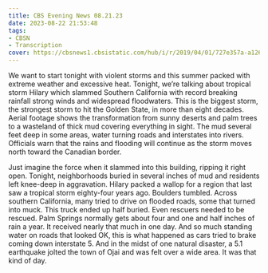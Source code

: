 ```yaml
---
title: CBS Evening News 08.21.23
date: 2023-08-22 21:53:48
tags:
- CBSN
- Transcription
cover: https://cbsnews1.cbsistatic.com/hub/i/r/2019/04/01/727e357a-a126-4138-a2c5-4d3222669d57/thumbnail/640x360/3ff2761028dc5c65cc4f07acd54bcd5c/cbsn2-logo-1920x1080.jpg
---
```

We want to start tonight with violent storms and this summer packed with extreme weather and excessive heat. Tonight, we’re talking about tropical storm Hilary which slammed Southern California with record breaking rainfall strong winds and widespread floodwaters. This is the biggest storm, the strongest storm to hit the Golden State, in more than eight decades. Aerial footage shows the transformation from sunny deserts and palm trees to a wasteland of thick mud covering everything in sight. The mud several feet deep in some areas, water turning roads and interstates into rivers. Officials warn that the rains and flooding will continue as the storm moves north toward the Canadian border. 

Just imagine the force when it slammed into this building, ripping it right open. Tonight, neighborhoods buried in several inches of mud and residents left knee-deep in aggravation. Hilary packed a wallop for a region that last saw a tropical storm eighty-four years ago. Boulders tumbled. Across southern California, many tried to drive on flooded roads, some that turned into muck. This truck ended up half buried. Even rescuers needed to be rescued. Palm Springs normally gets about four and one and half inches of rain a year. It received nearly that much in one day. And so much standing water on roads that looked OK, this is what happened as cars tried to brake coming down interstate 5. And in the midst of one natural disaster, a 5.1 earthquake jolted the town of Ojai and was felt over a wide area. It was that kind of day. 
